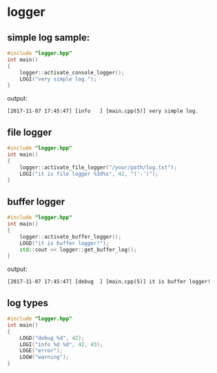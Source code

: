 # logger

## simple log sample:

```cpp
#include "logger.hpp"
int main()
{
    logger::activate_console_logger();
    LOGI("very simple log.");
}
```

output:

```
[2017-11-07 17:45:47] [info   ] [main.cpp(5)] very simple log.
```

## file logger

```cpp
#include "logger.hpp"
int main()
{
    logger::activate_file_logger("/your/path/log.txt");
    LOGI("it is file logger %3d%s", 42, "('-')");
}
```

## buffer logger

```cpp
#include "logger.hpp"
int main()
{
    logger::activate_buffer_logger();
    LOGD("it is buffer logger!");
    std::cout << logger::get_buffer_log();
}
```

output:

```
[2017-11-07 17:45:47] [debug  ] [main.cpp(5)] it is buffer logger!
```

## log types

```cpp
#include "logger.hpp"
int main()
{
    LOGD("debug %d", 42);
    LOGI("info %d %d", 42, 43);
    LOGE("error");
    LOGW("warning");
}
```
